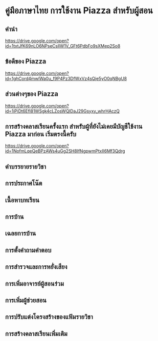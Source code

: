 # คู่มือภาษาไทย การใช้งาน Piazza สำหรับผู้สอน
## คำนำ
https://drive.google.com/open?id=1txtJfK69nLO6NPseCsllW1V_GFt6PdbFo9sXMep2So8
## ข้อดีของ Piazza
https://drive.google.com/open?id=1ghCord4mwlWa0u_f9P4Pz3DfWxVz4sQje5yO0qNBgU8
## ส่วนต่างๆของ Piazza
https://drive.google.com/open?id=1iPiDt6Efl81WSgk4cLZosWQIDaJ29Gsyxy_whrHAczQ
## การสร้างคลาสเรียนครั้งแรก สำหรับผู้ที่ยังไม่เคยมีบัญชีใช้งาน Piazza มาก่อน เริ่มตรงนี้ครับ
https://drive.google.com/open?id=1NofmLqeQeBPzAWs4uGg2SH8IfNgpwmPtxII6Mf3Qdrg
## คำบรรยายรายวิชา 
## การประกาศโน๊ต
## เนื้อหาบทเรียน 
## การบ้าน
## เฉลยการบ้าน
## การตั้งคำถามคำตอบ
## การสำรวจและการหยั่งเสียง
## การเพิ่มอาจารย์ผู้สอนร่วม
## การเพิ่มผู้ช่วยสอน
## การปรับแต่งโครงสร้างของแฟ้มรายวิชา
## การสร้างคลาสเรียนเพิ่มเติม 
